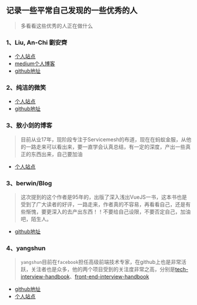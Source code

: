 ## 记录一些平常自己发现的一些优秀的人

> 多看看这些优秀的人正在做什么

### 1、Liu, An-Chi 劉安齊

- [个人站点](https://tigercosmos.xyz/)
- [medium个人博客](https://medium.com/coding-neutrino-blog)
- [github地址](https://github.com/tigercosmos)

### 2、纯洁的微笑

- [个人站点](http://www.ityouknow.com/about.html)
- [github地址](https://github.com/ityouknow)

### 3、敖小剑的博客

> 目前从业17年，现阶段专注于Servicemesh的布道，现在在蚂蚁金服，从他的一路走来可以看出来，要一直学会认真总结，有一定的深度，产出一些真正的东西出来，自己要加油

- [个人站点](https://skyao.io/post/201802-getting-started/)

### 3、berwin/Blog

> 这次提到的这个作者是95年的，出版了深入浅出VueJS一书，这本书也是受到了广大读者的好评，一路走来，作者真的不容易，再看看自己，还是有些惭愧，要更深入的去产出东西！！不要给自己设限，不要否定自己，加油吧，陌生人。

- [github地址](https://github.com/berwin/Blog)

### 4、yangshun

> `yangshun`目前在`facebook`担任高级前端技术专家，在github上也是非常活跃，关注者也是众多，他的两个项目受到的关注度非常之高，分别是[tech-interview-handbook](https://github.com/yangshun/tech-interview-handbook)、[front-end-interview-handbook](https://github.com/yangshun/front-end-interview-handbook)

- [github地址](https://github.com/yangshun)
- [个人站点](https://yangshun.im/)
